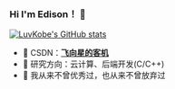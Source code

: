 ### Hi I'm Edison！ 👋
[![LuvKobe's GitHub stats](https://github-readme-stats.vercel.app/api?username=LuvKobe)](https://github.com/anuraghazra/github-readme-stats)

- 🍉 CSDN：**[飞向星的客机](https://blog.csdn.net/m0_63325890)**
- 🍇 研究方向：云计算、后端开发(C/C++)
- 🍑 我从来不曾优秀过，也从来不曾放弃过

<!--
LuvKobe/LuvKobe** is a ✨ _special_ ✨ repository because its `README.md` (this file) appears on your GitHub profile.

Here are some ideas to get you started:

- 🔭 I’m currently working on ...
- 🌱 I’m currently learning ...
- 👯 I’m looking to collaborate on ...
- 🤔 I’m looking for help with ...
- 💬 Ask me about ...
- 📫 How to reach me: ...
- 😄 Pronouns: ...
- ⚡ Fun fact: ...
-->
